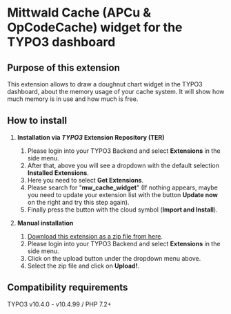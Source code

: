 # Mittwald Cache (APCu & OpCodeCache) widget for the TYPO3 dashboard  

## Purpose of this extension
This extension allows to draw a doughnut chart widget in the TYPO3 dashboard, about the memory usage of your cache system. 
It will show how much memory is in use and how much is free.

## How to install

 1. **Installation via _TYPO3_ Extension Repository (TER)**
	 1. Please login into your TYPO3 Backend and select **Extensions** in the side menu. 
	 2. After that, above you will see a dropdown with the default selection **Installed Extensions**. 
	 3. Here you need to select **Get Extensions**. 
	 4. Please search for "**mw_cache_widget**" (If nothing appears, maybe you need to update your extension list with the button **Update now** on the right and try this step again).
	 5.  Finally press the button with the cloud symbol (**Import and Install**).
 
 2. **Manual installation**
	 1. [Download this extension as a zip file from here](https://extensions.typo3.org/extension/mw_cache_widget/).
	 2.  Please login into your TYPO3 Backend and select **Extensions** in the side menu. 
	 3. Click on the upload button under the dropdown menu above.
	 4. Select the zip file and click on **Upload!**.

## Compatibility requirements
TYPO3 v10.4.0 - v10.4.99 / PHP 7.2+
